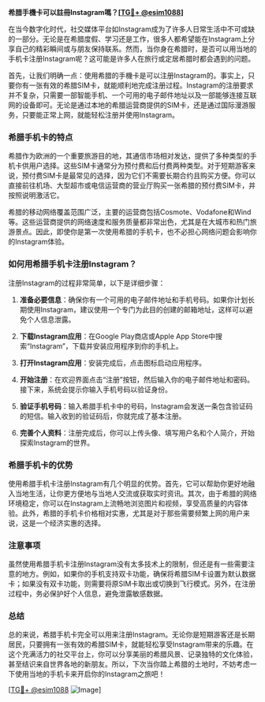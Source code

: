 **希腊手機卡可以註冊Instagram嗎？[[TG💪+ @esim1088](https://t.me/s/esim1088)]**

在当今数字化时代，社交媒体平台如Instagram成为了许多人日常生活中不可或缺的一部分。无论是在希腊度假、学习还是工作，很多人都希望能在Instagram上分享自己的精彩瞬间或与朋友保持联系。然而，当你身在希腊时，是否可以用当地的手机卡注册Instagram呢？这可能是许多人在旅行或定居希腊时都会遇到的问题。

首先，让我们明确一点：使用希腊的手機卡是可以注册Instagram的。事实上，只要你有一张有效的希腊SIM卡，就能顺利地完成注册过程。Instagram的注册要求并不复杂，只需要一部智能手机、一个可用的电子邮件地址以及一部能够连接互联网的设备即可。无论是通过本地的希腊运营商提供的SIM卡，还是通过国际漫游服务，只要能正常上网，就能轻松注册并使用Instagram。

### 希腊手机卡的特点

希腊作为欧洲的一个重要旅游目的地，其通信市场相对发达，提供了多种类型的手机卡供用户选择。这些SIM卡通常分为预付费和后付费两种类型。对于短期游客来说，预付费SIM卡是最常见的选择，因为它们不需要长期合约且购买方便。你可以直接前往机场、大型超市或电信运营商的营业厅购买一张希腊的预付费SIM卡，并按照说明激活它。

希腊的移动网络覆盖范围广泛，主要的运营商包括Cosmote、Vodafone和Wind等。这些运营商提供的网络速度和服务质量都非常出色，尤其是在大城市和热门旅游景点。因此，即使你是第一次使用希腊的手机卡，也不必担心网络问题会影响你的Instagram体验。

### 如何用希腊手机卡注册Instagram？

注册Instagram的过程非常简单，以下是详细步骤：

1. **准备必要信息**：确保你有一个可用的电子邮件地址和手机号码。如果你计划长期使用Instagram，建议使用一个专门为此目的创建的邮箱地址，这样可以避免个人信息泄露。

2. **下载Instagram应用**：在Google Play商店或Apple App Store中搜索“Instagram”，下载并安装应用程序到你的手机上。

3. **打开Instagram应用**：安装完成后，点击图标启动应用程序。

4. **开始注册**：在欢迎界面点击“注册”按钮，然后输入你的电子邮件地址和密码。接下来，系统会提示你输入手机号码以验证身份。

5. **验证手机号码**：输入希腊手机卡中的号码，Instagram会发送一条包含验证码的短信。输入收到的验证码后，你就完成了基本注册。

6. **完善个人资料**：注册完成后，你可以上传头像、填写用户名和个人简介，开始探索Instagram的世界。

### 希腊手机卡的优势

使用希腊手机卡注册Instagram有几个明显的优势。首先，它可以帮助你更好地融入当地生活，让你更方便地与当地人交流或获取实时资讯。其次，由于希腊的网络环境稳定，你可以在Instagram上流畅地浏览图片和视频，享受高质量的内容体验。此外，希腊的手机卡价格相对实惠，尤其是对于那些需要频繁上网的用户来说，这是一个经济实惠的选择。

### 注意事项

虽然使用希腊手机卡注册Instagram没有太多技术上的限制，但还是有一些需要注意的地方。例如，如果你的手机支持双卡功能，确保将希腊SIM卡设置为默认数据卡；如果没有双卡功能，则需要将原SIM卡取出或切换到飞行模式。另外，在注册过程中，务必保护好个人信息，避免泄露敏感数据。

### 总结

总的来说，希腊手机卡完全可以用来注册Instagram。无论你是短期游客还是长期居民，只要拥有一张有效的希腊SIM卡，就能轻松享受Instagram带来的乐趣。在这个充满活力的社交平台上，你可以分享美丽的希腊风景、记录独特的文化体验，甚至结识来自世界各地的新朋友。所以，下次当你踏上希腊的土地时，不妨考虑一下使用当地的手机卡来开启你的Instagram之旅吧！

[[TG💪+ @esim1088](https://t.me/s/esim1088) ![Image](https://i.postimg.cc/4NQfJmqS/Snipaste-2025-05-13-00-14-12.png)]